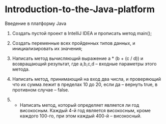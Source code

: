# Introduction-to-the-Java-platform

Введение в платформу Java

1) Создать пустой проект в IntelliJ IDEA и прописать метод main();

2) Создать переменные всех пройденных типов данных, и инициализировать их значения;

3) Написать метод вычисляющий выражение a * (b + (c / d)) и возвращающий результат, где a,b,c,d – входные параметры этого метода.

4) Написать метод, принимающий на вход два числа, и проверяющий что их сумма лежит в пределах 10 до 20,
если да – вернуть true, в противном случае – false.

5) * Написать метод, который определяет является ли год високосным. 
Каждый 4-й год является високосным, кроме каждого 100-го, при этом каждый 400-й – високосный.
